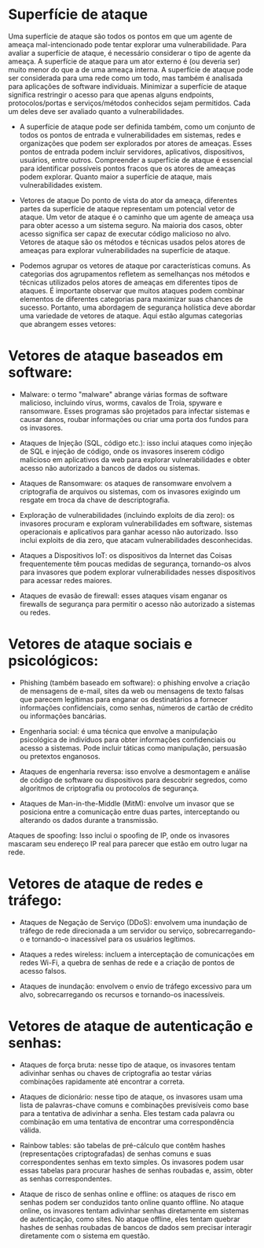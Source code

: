 # Superfície de ataque
Uma superfície de ataque são todos os pontos em que um agente de ameaça mal-intencionado pode tentar explorar uma vulnerabilidade. Para avaliar a superfície de ataque, é necessário considerar o tipo de agente da ameaça. A superfície de ataque para um ator externo é (ou deveria ser) muito menor do que a de uma ameaça interna. A superfície de ataque pode ser considerada para uma rede como um todo, mas também é analisada para aplicações de software individuais. Minimizar a superfície de ataque significa restringir o acesso para que apenas alguns endpoints, protocolos/portas e serviços/métodos conhecidos sejam permitidos. Cada um deles deve ser avaliado quanto a vulnerabilidades.

- A superfície de ataque pode ser definida também, como um conjunto de todos os pontos de entrada e vulnerabilidades em sistemas, redes e organizações que podem ser explorados por atores de ameaças. Esses pontos de entrada podem incluir servidores, aplicativos, dispositivos, usuários, entre outros. Compreender a superfície de ataque é essencial para identificar possíveis pontos fracos que os atores de ameaças podem explorar. Quanto maior a superfície de ataque, mais vulnerabilidades existem.

- Vetores de ataque
Do ponto de vista do ator da ameaça, diferentes partes da superfície de ataque representam um potencial vetor de ataque. Um vetor de ataque é o caminho que um agente de ameaça usa para obter acesso a um sistema seguro. Na maioria dos casos, obter acesso significa ser capaz de executar código malicioso no alvo. Vetores de ataque são os métodos e técnicas usados pelos atores de ameaças para explorar vulnerabilidades na superfície de ataque.

- Podemos agrupar os vetores de ataque por características comuns. As categorias dos agrupamentos refletem as semelhanças nos métodos e técnicas utilizados pelos atores de ameaças em diferentes tipos de ataques. É importante observar que muitos ataques podem combinar elementos de diferentes categorias para maximizar suas chances de sucesso. Portanto, uma abordagem de segurança holística deve abordar uma variedade de vetores de ataque. Aqui estão algumas categorias que abrangem esses vetores:

# Vetores de ataque baseados em software:

- Malware: o termo "malware" abrange várias formas de software malicioso, incluindo vírus, worms, cavalos de Troia, spyware e ransomware. Esses programas são projetados para infectar sistemas e causar danos, roubar informações ou criar uma porta dos fundos para os invasores.

- Ataques de Injeção (SQL, código etc.): isso inclui ataques como injeção de SQL e injeção de código, onde os invasores inserem código malicioso em aplicativos da web para explorar vulnerabilidades e obter acesso não autorizado a bancos de dados ou sistemas.

- Ataques de Ransomware: os ataques de ransomware envolvem a criptografia de arquivos ou sistemas, com os invasores exigindo um resgate em troca da chave de descriptografia.

- Exploração de vulnerabilidades (incluindo exploits de dia zero): os invasores procuram e exploram vulnerabilidades em software, sistemas operacionais e aplicativos para ganhar acesso não autorizado. Isso inclui exploits de dia zero, que atacam vulnerabilidades desconhecidas.

- Ataques a Dispositivos IoT: os dispositivos da Internet das Coisas frequentemente têm poucas medidas de segurança, tornando-os alvos para invasores que podem explorar vulnerabilidades nesses dispositivos para acessar redes maiores.

- Ataques de evasão de firewall: esses ataques visam enganar os firewalls de segurança para permitir o acesso não autorizado a sistemas ou redes.

# Vetores de ataque sociais e psicológicos:

- Phishing (também baseado em software): o phishing envolve a criação de mensagens de e-mail, sites da web ou mensagens de texto falsas que parecem legítimas para enganar os destinatários a fornecer informações confidenciais, como senhas, números de cartão de crédito ou informações bancárias.

- Engenharia social: é uma técnica que envolve a manipulação psicológica de indivíduos para obter informações confidenciais ou acesso a sistemas. Pode incluir táticas como manipulação, persuasão ou pretextos enganosos.

- Ataques de engenharia reversa: isso envolve a desmontagem e análise de código de software ou dispositivos para descobrir segredos, como algoritmos de criptografia ou protocolos de segurança.

- Ataques de Man-in-the-Middle (MitM): envolve um invasor que se posiciona entre a comunicação entre duas partes, interceptando ou alterando os dados durante a transmissão.

Ataques de spoofing: Isso inclui o spoofing de IP, onde os invasores mascaram seu endereço IP real para parecer que estão em outro lugar na rede.

# Vetores de ataque de redes e tráfego:

- Ataques de Negação de Serviço (DDoS): envolvem uma inundação de tráfego de rede direcionada a um servidor ou serviço, sobrecarregando-o e tornando-o inacessível para os usuários legítimos.

- Ataques a redes wireless: incluem a interceptação de comunicações em redes Wi-Fi, a quebra de senhas de rede e a criação de pontos de acesso falsos.

- Ataques de inundação: envolvem o envio de tráfego excessivo para um alvo, sobrecarregando os recursos e tornando-os inacessíveis.

# Vetores de ataque de autenticação e senhas:

- Ataques de força bruta: nesse tipo de ataque, os invasores tentam adivinhar senhas ou chaves de criptografia ao testar várias combinações rapidamente até encontrar a correta.

- Ataques de dicionário: nesse tipo de ataque, os invasores usam uma lista de palavras-chave comuns e combinações previsíveis como base para a tentativa de adivinhar a senha. Eles testam cada palavra ou combinação em uma tentativa de encontrar uma correspondência válida.

- Rainbow tables: são tabelas de pré-cálculo que contêm hashes (representações criptografadas) de senhas comuns e suas correspondentes senhas em texto simples. Os invasores podem usar essas tabelas para procurar hashes de senhas roubadas e, assim, obter as senhas correspondentes.

- Ataque de risco de senhas online e offline: os ataques de risco em senhas podem ser conduzidos tanto online quanto offline. No ataque online, os invasores tentam adivinhar senhas diretamente em sistemas de autenticação, como sites. No ataque offline, eles tentam quebrar hashes de senhas roubadas de bancos de dados sem precisar interagir diretamente com o sistema em questão.